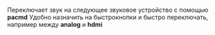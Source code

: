 Переключает звук на следующее звуковое устройство с помощью **pacmd**
Удобно назначить на быстрокнопки и быстро переключать, например между **analog** и **hdmi**
